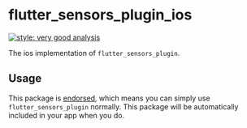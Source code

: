 # flutter_sensors_plugin_ios

[![style: very good analysis][very_good_analysis_badge]][very_good_analysis_link]

The ios implementation of `flutter_sensors_plugin`.

## Usage

This package is [endorsed][endorsed_link], which means you can simply use `flutter_sensors_plugin`
normally. This package will be automatically included in your app when you do.

[endorsed_link]: https://flutter.dev/docs/development/packages-and-plugins/developing-packages#endorsed-federated-plugin
[very_good_analysis_badge]: https://img.shields.io/badge/style-very_good_analysis-B22C89.svg
[very_good_analysis_link]: https://pub.dev/packages/very_good_analysis